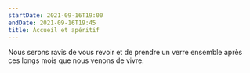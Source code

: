 ```yaml
---
startDate: 2021-09-16T19:00
endDate: 2021-09-16T19:45
title: Accueil et apéritif
---
```

Nous serons ravis de vous revoir et de prendre un verre ensemble après ces longs mois que nous venons de vivre.